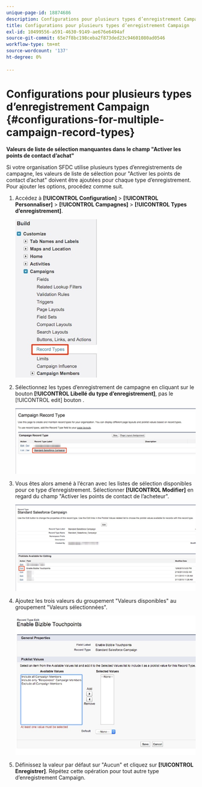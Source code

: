 ```yaml
---
unique-page-id: 18874686
description: Configurations pour plusieurs types d’enregistrement Campaign - [!DNL Marketo Measure] - Documentation du produit
title: Configurations pour plusieurs types d’enregistrement Campaign
exl-id: 10499556-a591-4630-9149-ae676e6494af
source-git-commit: 65e7f8bc198ceba2f873ded23c94601080ad0546
workflow-type: tm+mt
source-wordcount: '137'
ht-degree: 0%

---
```


# Configurations pour plusieurs types d’enregistrement Campaign {#configurations-for-multiple-campaign-record-types}

**Valeurs de liste de sélection manquantes dans le champ &quot;Activer les points de contact d’achat&quot;**

Si votre organisation SFDC utilise plusieurs types d’enregistrements de campagne, les valeurs de liste de sélection pour &quot;Activer les points de contact d’achat&quot; doivent être ajoutées pour chaque type d’enregistrement. Pour ajouter les options, procédez comme suit.

1. Accédez à **[!UICONTROL Configuration]** > **[!UICONTROL Personnaliser]** > **[!UICONTROL Campagnes]** > **[!UICONTROL Types d’enregistrement]**.

   ![](assets/1.jpg)

1. Sélectionnez les types d’enregistrement de campagne en cliquant sur le bouton **[!UICONTROL Libellé du type d’enregistrement]**, pas le [!UICONTROL edit] bouton .

   ![](assets/2.jpg)

1. Vous êtes alors amené à l’écran avec les listes de sélection disponibles pour ce type d’enregistrement. Sélectionner **[!UICONTROL Modifier]** en regard du champ &quot;Activer les points de contact de l’acheteur&quot;.

   ![](assets/3.jpg)

1. Ajoutez les trois valeurs du groupement &quot;Valeurs disponibles&quot; au groupement &quot;Valeurs sélectionnées&quot;.

   ![](assets/4.jpg)

1. Définissez la valeur par défaut sur &quot;Aucun&quot; et cliquez sur **[!UICONTROL Enregistrer]**. Répétez cette opération pour tout autre type d’enregistrement Campaign.
